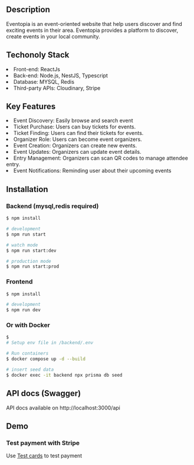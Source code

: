 ## Description

Eventopia is an event-oriented website that help users discover and find exciting events in their area.
Eventopia provides a platform to discover, create events in your local community.

## Techonoly Stack

<li> Front-end: ReactJs </li>
<li> Back-end: Node.js, NestJS, Typescript </li>
<li> Database: MYSQL, Redis </li>
<li> Third-party APIs: Cloudinary, Stripe </li>

## Key Features

<li> Event Discovery: Easily browse and search event </li>
<li> Ticket Purchase: Users can buy tickets for events. </li>
<li> Ticket Finding: Users can find their tickets for events. </li>
<li> Organizer Role: Users can become event organizers. </li>
<li> Event Creation: Organizers can create new events. </li>
<li> Event Updates: Organizers can update event details. </li>
<li> Entry Management: Organizers can scan QR codes to manage attendee entry. </li>
<li> Event Notifications: Reminding user about their upcoming events  </li>

## Installation

### Backend (mysql,redis required)

```bash
$ npm install

# development
$ npm run start

# watch mode
$ npm run start:dev

# production mode
$ npm run start:prod
```

### Frontend

```bash
$ npm install

# development
$ npm run dev

```

### Or with Docker

```bash
$
# Setup env file in /backend/.env

# Run containers
$ docker compose up -d --build

# insert seed data
$ docker exec -it backend npx prisma db seed
```

## API docs (Swagger)

<p>API docs available on http://localhost:3000/api</p>

## Demo

### Test payment with Stripe

Use [Test cards](https://stripe.com/docs/testing#use-test-cards) to test payment
